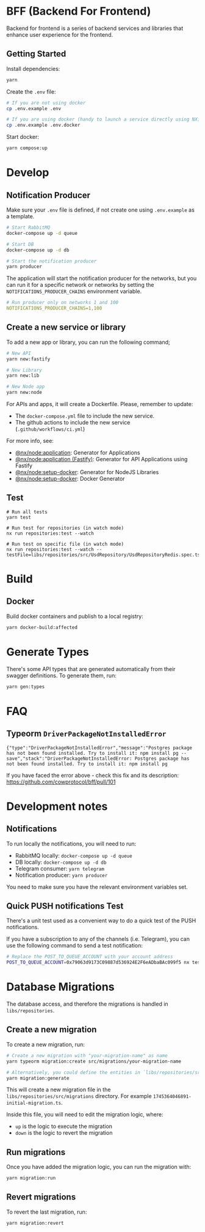 # BFF (Backend For Frontend)

Backend for frontend is a series of backend services and libraries that enhance user experience for the frontend. 

## Getting Started

Install dependencies:

```bash
yarn
```

Create the `.env` file:

```bash
# If you are not using docker
cp .env.example .env

# If you are using docker (handy to launch a service directly using NX)
cp .env.example .env.docker
```

Start docker:
```bash
yarn compose:up
```

# Develop
## Notification Producer
Make sure your `.env` file is defined, if not create one using `.env.example` as a template.

```bash
# Start RabbitMQ
docker-compose up -d queue

# Start DB
docker-compose up -d db

# Start the notification producer
yarn producer
```

The application will start the notification producer for the networks, but you can run it for a specific network or networks by setting the `NOTIFICATIONS_PRODUCER_CHAINS` environment variable.

```yaml
# Run producer only on networks 1 and 100
NOTIFICATIONS_PRODUCER_CHAINS=1,100
```


## Create a new service or library

To add a new app or library, you can run the following command;

```bash
# New API
yarn new:fastify

# New Library
yarn new:lib

# New Node app
yarn new:node
```

For APIs and apps, it will create a Dockerfile. Please, remember to update:
- The `docker-compose.yml` file to include the new service.
- The github actions to include the new service (`.github/workflows/ci.yml`)

For more info, see:
- [@nx/node:application](https://nx.dev/packages/node/generators/application): Generator for Applications
- [@nx/node:application (Fastify)](https://nx.dev/showcase/example-repos/add-fastify): Generator for API Applications using Fastify 
- [@nx/node:setup-docker](https://nx.dev/nx-api/node/generators/library): Generator for NodeJS Libraries
- [@nx/node:setup-docker](https://nx.dev/nx-api/node/generators/setup-docker): Docker Generator

## Test

 ```
 # Run all tests
 yarn test

 # Run test for repositories (in watch mode)
 nx run repositories:test --watch

 # Run test on specific file (in watch mode)
 nx run repositories:test --watch --testFile=libs/repositories/src/UsdRepository/UsdRepositoryRedis.spec.ts
 ```


# Build
## Docker

Build docker containers and publish to a local registry:

```bash
yarn docker-build:affected
```

# Generate Types
There's some API types that are generated automatically from their swagger definitions. To generate them, run:

```bash
yarn gen:types
```

# FAQ

## Typeorm `DriverPackageNotInstalledError`

```
{"type":"DriverPackageNotInstalledError","message":"Postgres package has not been found installed. Try to install it: npm install pg --save","stack":"DriverPackageNotInstalledError: Postgres package has not been found installed. Try to install it: npm install pg
```

If you have faced the error above - check this fix and its description:
https://github.com/cowprotocol/bff/pull/101

# Development notes

## Notifications
To run locally the notifications, you will need to run:
- RabbitMQ locally: `docker-compose up -d queue`
- DB locally: `docker-compose up -d db`
- Telegram consumer: `yarn telegram`
- Notification producer: `yarn producer`

You need to make sure you have the relevant environment variables set.

## Quick PUSH notifications Test
There's a unit test used as a convenient way to do a quick test of the PUSH notifications.

If you have a subscription to any of the channels (i.e. Telegram), you can use the following command to send a test notification:

```bash
# Replace the POST_TO_QUEUE_ACCOUNT with your account address
POST_TO_QUEUE_ACCOUNT=0x79063d9173C09887d536924E2F6eADbaBAc099f5 nx test notification-producer --testFile=src/sendPush.test.ts --skip-nx-cache
```
# Database Migrations
The database access, and therefore the migrations is handled in `libs/repositories`.


## Create a new migration
To create a new migration, run:
```bash
# Create a new migration with "your-migration-name" as name
yarn typeorm migration:create src/migrations/your-migration-name

# Alternatively, you could define the entities in `libs/repositories/src/database` and then run:
yarn migration:generate
```

This will create a new migration file in the `libs/repositories/src/migrations` directory. For example `1745364046891-initial-migration.ts`. 

Inside this file, you will need to edit the migration logic, where:
- `up` is the logic to execute the migration
- `down` is the logic to revert the migration

## Run migrations
Once you have added the migration logic, you can run the migration with:
```bash
yarn migration:run
```

## Revert migrations
To revert the last migration, run:
```bash
yarn migration:revert
```


